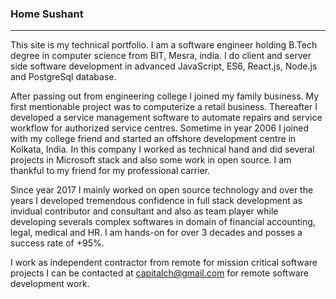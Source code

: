 ### Home Sushant
---

<p>This site is my technical portfolio. I am a software engineer holding B.Tech degree in computer science from BIT, Mesra, india. I do client and server side software development in advanced JavaScript, ES6, React.js, Node.js and PostgreSql database.</p>

After passing out from engineering college I joined my family business. My first mentionable project was to computerize a retail business. Thereafter I developed a service management software to automate repairs and service workflow for authorized service centres. Sometime in year 2006 I joined with my college friend and started an offshore development centre in Kolkata, India. In this company I worked as technical hand and did several projects in Microsoft stack and also some work in open source. I am thankful to my friend for my professional carrier.

Since year 2017 I mainly worked on open source technology and over the years I developed tremendous confidence in full stack development as invidual contributor and consultant and also as team player while developing severals complex softwares in domain of financial accounting, legal, medical and HR. I am hands-on for over 3 decades and posses a success rate of +95%.

I work as independent contractor from remote for mission critical software projects I can be contacted at capitalch@gmail.com for remote software development work.

